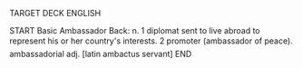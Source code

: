 TARGET DECK
ENGLISH

START
Basic
Ambassador
Back: n. 1 diplomat sent to live abroad to represent his or her country's interests. 2 promoter (ambassador of peace).  ambassadorial adj. [latin ambactus servant]
END
